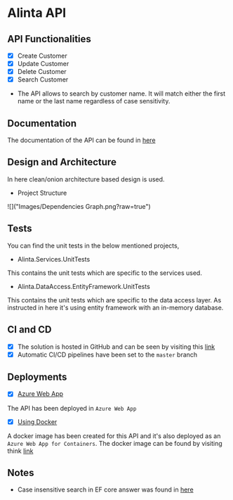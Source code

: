 # Alinta API

## API Functionalities
- [x] Create Customer
- [x] Update Customer
- [x] Delete Customer
- [x] Search Customer
* The API allows to search by customer name. It will match either the first name or the last name regardless of case sensitivity.

## Documentation

The documentation of the API can be found in [here]("https://alintaapi.azurewebsites.net/index.html")

## Design and Architecture

In here clean/onion architecture based design is used.

* Project Structure

![]("Images/Dependencies Graph.png?raw=true")

## Tests
You can find the unit tests in the below mentioned projects,

* Alinta.Services.UnitTests

This contains the unit tests which are specific to the services used.

* Alinta.DataAccess.EntityFramework.UnitTests

This contains the unit tests which are specific to the data access layer. As instructed in here it's using entity framework with an in-memory database.

## CI and CD
- [x] The solution is hosted in GitHub and can be seen by visiting this [link]("https://github.com/Cheranga/Alinta")
- [x] Automatic CI/CD pipelines have been set to the `master` branch

## Deployments

- [x] [Azure Web App]("https://alintaapi.azurewebsites.net/index.html")

The API has been deployed in `Azure Web App`

- [x] [Using Docker]("https://alintadockerapi.azurewebsites.net/index.html")

A docker image has been created for this API and it's also deployed as an `Azure Web App for Containers`. 
The docker image can be found by visiting think [link]("https://hub.docker.com/r/cheranga/alintaapi")

## Notes
* Case insensitive search in EF core answer was found in [here]("https://stackoverflow.com/questions/43277868/entity-framework-core-contains-is-case-sensitive-or-case-insensitive")